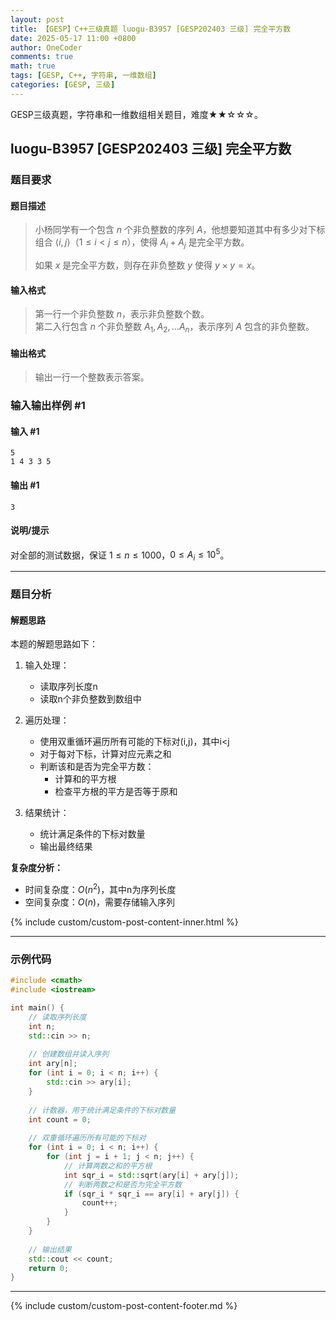 ```yaml
---
layout: post
title: 【GESP】C++三级真题 luogu-B3957 [GESP202403 三级] 完全平方数
date: 2025-05-17 11:00 +0800
author: OneCoder
comments: true
math: true
tags: [GESP, C++, 字符串, 一维数组]
categories: [GESP, 三级]
---
```

GESP三级真题，字符串和一维数组相关题目，难度★★☆☆☆。

<!--more-->

## luogu-B3957 [GESP202403 三级] 完全平方数

### 题目要求

#### 题目描述

>小杨同学有一个包含 $n$ 个非负整数的序列 $A$，他想要知道其中有多少对下标组合 $\langle i,j\rangle$（$1 \leq i < j \leq n$），使得 $A_i + A_j$ 是完全平方数。
>
>如果 $x$ 是完全平方数，则存在非负整数 $y$ 使得 $y \times y = x$。

#### 输入格式

>第一行一个非负整数 $n$，表示非负整数个数。  
第二入行包含 $n$ 个非负整数 $A_1, A_2, \dots A_n$，表示序列 $A$ 包含的非负整数。

#### 输出格式

>输出一行一个整数表示答案。

### 输入输出样例 #1

#### 输入 #1

```console
5
1 4 3 3 5
```

#### 输出 #1

```console
3
```

#### 说明/提示

对全部的测试数据，保证 $1 \leq n \leq 1000$，$0 \leq A_i \leq 10^5$。

---

### 题目分析

#### 解题思路

本题的解题思路如下：

1. 输入处理：
   - 读取序列长度n
   - 读取n个非负整数到数组中

2. 遍历处理：
   - 使用双重循环遍历所有可能的下标对(i,j)，其中i<j
   - 对于每对下标，计算对应元素之和
   - 判断该和是否为完全平方数：
     - 计算和的平方根
     - 检查平方根的平方是否等于原和

3. 结果统计：
   - 统计满足条件的下标对数量
   - 输出最终结果

**复杂度分析：**

- 时间复杂度：$O(n^2)$，其中n为序列长度
- 空间复杂度：$O(n)$，需要存储输入序列
  
{% include custom/custom-post-content-inner.html %}

---

### 示例代码

```cpp
#include <cmath>
#include <iostream>

int main() {
    // 读取序列长度
    int n;
    std::cin >> n;
    
    // 创建数组并读入序列
    int ary[n];
    for (int i = 0; i < n; i++) {
        std::cin >> ary[i];
    }
    
    // 计数器，用于统计满足条件的下标对数量
    int count = 0;
    
    // 双重循环遍历所有可能的下标对
    for (int i = 0; i < n; i++) {
        for (int j = i + 1; j < n; j++) {
            // 计算两数之和的平方根
            int sqr_i = std::sqrt(ary[i] + ary[j]);
            // 判断两数之和是否为完全平方数
            if (sqr_i * sqr_i == ary[i] + ary[j]) {
                count++;
            }
        }
    }
    
    // 输出结果
    std::cout << count;
    return 0;
}
```

---

{% include custom/custom-post-content-footer.md %}

